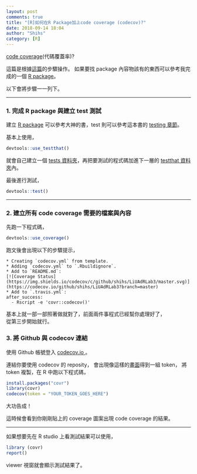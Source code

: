 ```yaml
---
layout: post
comments: true
title: "[R]如何在R Package加上code coverage (codecov)?"
date: 2018-09-14 18:04
author: "Shihs"
category: [R]
---
```


[code coverage](https://zh.wikipedia.org/wiki/代碼覆蓋率)(代碼覆蓋率)?

這篇是根據[這篇](https://walczak.org/2017/06/how-to-add-code-coverage-codecov-to-your-r-package/)的步驟操作。
如果要找 package 內容物該有的東西可以參考我完成的一個 [R package](https://github.com/shihs/LiUAdRLab3)。

以下會將步驟一一列下。

***

### 1. 完成 R package 與建立 test 測試
建立 [R package](http://r-pkgs.had.co.nz) 可以參考大神的書，test 則可以參考這本書的 [testing 章節](http://r-pkgs.had.co.nz/tests.html)。

基本上使用，
```r
devtools::use_testthat()
```
就會自己建立一個 [tests 資料夾](https://github.com/shihs/LiUAdRLab3/tree/master/tests)，再把要測試的程式碼加進下一層的 [testthat 資料夾](https://github.com/shihs/LiUAdRLab3/tree/master/tests/testthat)內。

最後進行測試，
```r
devtools::test()
```

***

### 2. 建立所有 code coverage 需要的檔案與內容

先跑一下程式碼，
```r
devtools::use_coverage()
```

跑文後會出現以下的步驟提示，

```
* Creating `codecov.yml` from template.
* Adding `codecov.yml` to `.Rbuildignore`.
* Add to `README.md`: 
[![Coverage Status](https://img.shields.io/codecov/c/github/shihs/LiUAdRLab3/master.svg)](https://codecov.io/github/shihs/LiUAdRLab3?branch=master)
* Add to `.travis.yml`:
after_success:
  - Rscript -e 'covr::codecov()'
```

基本上就一部一部照著做就對了，前面兩件事程式已經幫你處理好了，<br>
從第三步開始就行。


### 3. 將 Github 與 codecov 連結

使用 Github 帳號登入 [codecov.io ](https://codecov.io)。

連結你要使用 codecov 的 reposity，
會出現像這樣的[畫面](https://walczak.org/wp-content/uploads/2017/06/token.png)得到一組 token，
將 token 複製，在 R 中跑以下程式碼，


```r
install.packages("covr")
library(covr)
codecov(token = "YOUR_TOKEN_GOES_HERE")
```

大功告成！


這時候會看到你剛剛貼上的 coverage 圖案出現 code coverage 的結果。

***

如果想要先在 R studio 上看測試結果可以使用，

```r
library (covr)
report()
```

viewer 視窗就會顯示測試結果了。




